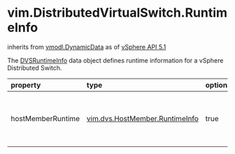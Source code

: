 vim.DistributedVirtualSwitch.RuntimeInfo
========================================
inherits from [vmodl.DynamicData](docs/vmodl.DynamicData.md)
as of [vSphere API 5.1](vim.version.md#vim.version.version8)


The <a href="vim.DistributedVirtualSwitch.RuntimeInfo.md">DVSRuntimeInfo</a> data object defines  runtime information for a vSphere Distributed Switch.

| property | type | optional | priv | desc |
|:---------|:-----|:---------|:-----|:-----|
| hostMemberRuntime | [vim.dvs.HostMember.RuntimeInfo](vim.dvs.HostMember.RuntimeInfo.md "vim.dvs.HostMember.RuntimeInfo") | true | None | Runtime information of the hosts that joined the switch. |



